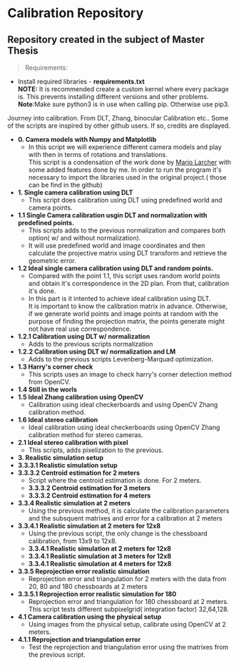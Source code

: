 # Calibration Repository
## Repository created in the subject of Master Thesis

> Requirements:
  - Install required libraries - **requirements.txt**\
  **NOTE:** It is recommended create a custom kernel where every package is. This prevents installing different versions and other problems.
**Note**:Make sure python3 is in use when calling pip. Otherwise use pip3.

Journey into calibration. From DLT, Zhang, binocular Calibration etc.. Some of the scripts are inspired by other github users. If so, credits are displayed.
- **0. Camera models with Numpy and Matplotlib**
  - In this script we will experience different camera models and play with then in terms of rotations and translations.\
    This script is a condensation of the work done by [Mario Larcher](https://github.com/mnslarcher/camera-models) with some added features done by me.
    In order to run the program it's necessary to import the libraries used in the original project.( those can be find in the github)
- **1. Single camera calibration using DLT**
  - This script does calibration using DLT using predefined world and camera points.
- **1.1 Single Camera calibration usgin DLT and normalization with predefined points.**
  - This scripts adds to the previous normalization and compares both option( w/ and without normalization).
  - It will use predefined world and image coordinates and then calculate the projective matrix using DLT transform and retrieve the geometric error.
- **1.2 Ideal single camera calibration using DLT and random points.**
  - Compared with the point 1.1, this script uses random world points and obtain it's correspondence in the 2D plan. From that, calibration it's done.
  - In this part is it intented to achieve ideal calibration using DLT.\
    It is important to know the calibration matrix in advance. Otherwise, if we generate world points and image points at random with the purpose of finding the projection matrix, the points generate might not have real use correspondence.
- **1.2.1 Calibration using DLT w/ normalization**
  -  Adds to the previous scripts normalization
- **1.2.2 Calibration using DLT w/ normalization and LM**
  - Adds to the previous scripts Levenberg-Marquad optimization.
- **1.3 Harry's corner check**
  - This scripts uses an image to check harry's corner detection method from OpenCV.
- **1.4 Still in the worls**
- **1.5 Ideal Zhang calibration using OpenCV**
  - Calibration using ideal checkerboards and using OpenCV Zhang calibration method.
- **1.6 Ideal stereo calibration**
  - Ideal calibration using ideal checkerboards using OpenCV Zhang calibration method for stereo cameras.
- **2.1 Ideal stereo calibration with pixel**
   - This scripts, adds pixelization to the previous.
- **3. Realistic simulation setup**
- **3.3.3.1 Realistic simulation setup**
- **3.3.3.2 Centroid estimation for 2 meters**
  - Script where the centroid estimation is done. For 2 meters.
  - **3.3.3.2 Centroid estimation for 3 meters**
  - **3.3.3.2 Centroid estimation for 4 meters**
- **3.3.4 Realistic simulation at 2 meters**
  - Using the previous method, it is calculate the calibration parameters and the subsquent matrixes and error for a calibration at 2 meters
- **3.3.4.1 Realistic simulation at 2 meters for 12x8**
  - Using the previous script, the only change is the chessboard calibration, from 13x9 to 12x8.
  - **3.3.4.1 Realistic simulation at 2 meters for 12x8**
  - **3.3.4.1 Realistic simulation at 3 meters for 12x8**
  - **3.3.4.1 Realistic simulation at 4 meters for 12x8**
- **3.3.5 Reprojection error realistic simulation**
  - Reprojection error and triangulation for 2 meters with the data from 20, 80 and 180 chessboards at 2 meters
- **3.3.5.1 Reprojection error realistic simulation for 180**
  - Reprojection error and triangulation for 180 chessboard at 2 meters. This script tests different subpixelgrid( integration factor) 32,64,128.
- **4.1 Camera calibration using the physical setup**
  - Using images from the physical setup, calibrate using OpenCV at 2 meters.
- **4.1.1 Reprojection and triangulation error**
  - Test the reprojection and triangulation error using the matrixes from the previous script.

